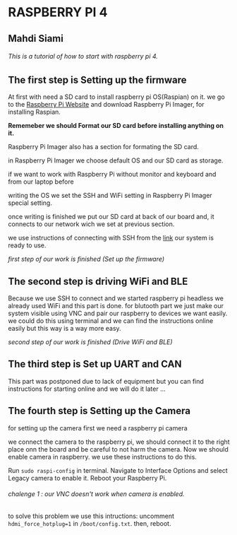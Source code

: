 # RASPBERRY PI 4
## Mahdi Siami
###### This is a tutorial of how to start with raspberry pi 4.

## The first step is Setting up the firmware
At first with need a SD card to install raspberry pi OS(Raspian) on it.
we go to the [Raspberry Pi Website](https://www.raspberrypi.com/) and download Raspberry Pi Imager, for installing Raspian.

**Rememeber we should Format our SD card before installing anything on it.**

Raspberry Pi Imager also has a section for formating the SD card.

in Raspberry Pi Imager we choose default OS and our SD card as storage.

if we want to work with Raspberry Pi without monitor and keyboard and from our laptop before 

writing the OS we set the SSH and WiFi setting in Raspberry Pi Imager special setting.

once writing is finished we put our SD card at back of our board and, it connects to our network wich we set at previous section.

we use instructions of connecting with SSH from the [link](https://www.tomshardware.com/reviews/raspberry-pi-headless-setup-how-to,6028.html)
our system is ready to use.


*first step of our work is finished (Set up the firmware)*

## The second step is driving WiFi and BLE

Because we use SSH to connect and we started raspberry pi headless we already used WiFi and this part is done.
for blutooth part we just make our system visible using VNC and pair our raspberry to devices we want easily.
we could do this using terminal and we can find the instructions online easily but this way is a way more easy.

*second step of our work is finished (Drive WiFi and BLE)*

## The third step is Set up UART and CAN
This part was postponed due to lack of equipment but you can find instructions for starting online and we will do it later ...

## The fourth step is Setting up the Camera

for setting up the camera first we need a raspberry pi camera

we connect the camera to the raspberry pi, we should connect it to the right place onn the board and be careful to not harm the camera.
Now we should enable camera in raspberry.
we use these instructions to do this.

Run `sudo raspi-config` in terminal.
Navigate to Interface Options and select Legacy camera to enable it.
Reboot your Raspberry Pi.

###### chalenge 1 : our VNC doesn't work when camera is enabled.
to solve this problem we use this intructions:
uncomment `hdmi_force_hotplug=1` in `/boot/config.txt`.
then, reboot.

